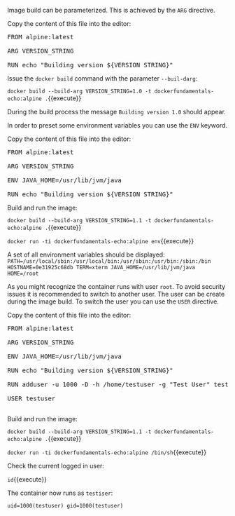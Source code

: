 Image build can be parameterized. This is achieved by the `ARG` directive.

Copy the content of this file into the editor:

<pre class="file" data-filename="Dockerfile" data-target="replace">FROM alpine:latest

ARG VERSION_STRING
                                                                 
RUN echo "Building version ${VERSION_STRING}"
</pre>

Issue the `docker build` command with the parameter `--buil-darg`:

`docker build --build-arg VERSION_STRING=1.0 -t dockerfundamentals-echo:alpine .`{{execute}}

During the build process the message `Building version 1.0` should appear.

In order to preset some environment variables you can use the `ENV` keyword.

Copy the content of this file into the editor:

<pre class="file" data-filename="Dockerfile" data-target="replace">FROM alpine:latest

ARG VERSION_STRING

ENV JAVA_HOME=/usr/lib/jvm/java
                                                                 
RUN echo "Building version ${VERSION_STRING}"
</pre>

Build and run the image:

`docker build --build-arg VERSION_STRING=1.1 -t dockerfundamentals-echo:alpine .`{{execute}}

`docker run -ti dockerfundamentals-echo:alpine env`{{execute}}

A set of all environment variables should be displayed:
`
PATH=/usr/local/sbin:/usr/local/bin:/usr/sbin:/usr/bin:/sbin:/bin
HOSTNAME=0e31925c68db
TERM=xterm
JAVA_HOME=/usr/lib/jvm/java
HOME=/root
`

As you might recognize the container runs with user `root`. To avoid security issues it is recommended to switch to another user. The user can be create during the image build. To switch the user you can use the `USER` directive.

Copy the content of this file into the editor:

<pre class="file" data-filename="Dockerfile" data-target="replace">FROM alpine:latest

ARG VERSION_STRING

ENV JAVA_HOME=/usr/lib/jvm/java
                                                                 
RUN echo "Building version ${VERSION_STRING}"

RUN adduser -u 1000 -D -h /home/testuser -g "Test User" testuser

USER testuser

</pre>

Build and run the image:

`docker build --build-arg VERSION_STRING=1.1 -t dockerfundamentals-echo:alpine .`{{execute}}

`docker run -ti dockerfundamentals-echo:alpine /bin/sh`{{execute}}

Check the current logged in user:

`id`{{execute}}

The container now runs as `testiser`:

`uid=1000(testuser) gid=1000(testuser)`
